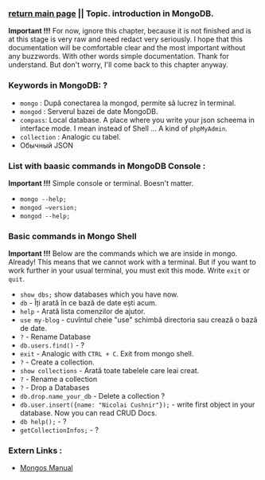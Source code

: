 ### [return main page](../README.md) || Topic. introduction in MongoDB.
**Important !!!** For now, ignore this chapter, because it is not finished and is at this stage is very raw and need redact very seriously. I hope that this documentation will be comfortable clear and the most important without any buzzwords. With other words simple documentation. Thank for understand. But don't worry, I'll come back to this chapter anyway.

### Keywords in MongoDB: **?**
* `mongo` : După conectarea la mongod, permite să lucrez în terminal.
* `mongod` : Serverul bazei de date MongoDB.
*  `compass`: Local database. A place where you write your json scheema in interface mode. I mean instead of Shell ... A kind of `phpMyAdmin`.
* `collection` : Analogic cu tabel.
* Обычный JSON

### List with baasic commands in MongoDB Console :
**Important !!!** Simple console or terminal. Вoesn't matter.
* `mongo --help;`
* `mongod –version;`
* `mongod --help;`

### Basic commands in Mongo Shell
**Important !!!** Below are the commands which we are inside in mongo. Already! This means that we cannot work with a terminal. But if you want to work further in your usual terminal, you must exit this mode. Write `exit` or `quit`.
* `show dbs;` show databases which you have now. 
* `db` - Îți arată în ce bază de date ești acum.
* `help` - Arată lista comenzilor de ajutor.
* `use my-blog` - cuvîntul cheie "use" schimbă directoria sau crează o bază de date. 
* `?` - Rename Database
* `db.users.find()` - ?
* `exit` - Analogic with `CTRL + C`. Exit from mongo shell. 
* `?` - Create a collection.
* `show collections` - Arată toate tabelele care leai creat.
* `?` - Rename a collection
* `?` - Drop a Databases
* `db.drop.name_your_db` - Delete a collection ?
* `db.user.insert({name: "Nicolai Cushnir"});` - write first object in your database.  Now you can read CRUD Docs.
* `db help();` - ?
* `getCollectionInfos;` - ?

### Extern Links :
* [Mongos Manual]()
